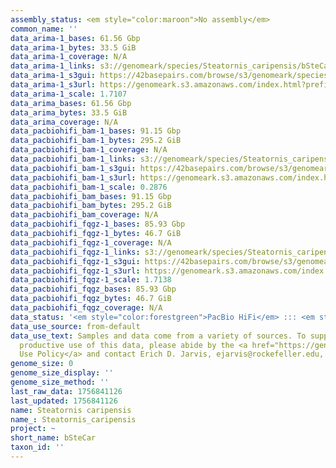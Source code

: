```yaml
---
assembly_status: <em style="color:maroon">No assembly</em>
common_name: ''
data_arima-1_bases: 61.56 Gbp
data_arima-1_bytes: 33.5 GiB
data_arima-1_coverage: N/A
data_arima-1_links: s3://genomeark/species/Steatornis_caripensis/bSteCar1/genomic_data/arima/<br>
data_arima-1_s3gui: https://42basepairs.com/browse/s3/genomeark/species/Steatornis_caripensis/bSteCar1/genomic_data/arima/
data_arima-1_s3url: https://genomeark.s3.amazonaws.com/index.html?prefix=species/Steatornis_caripensis/bSteCar1/genomic_data/arima/
data_arima-1_scale: 1.7107
data_arima_bases: 61.56 Gbp
data_arima_bytes: 33.5 GiB
data_arima_coverage: N/A
data_pacbiohifi_bam-1_bases: 91.15 Gbp
data_pacbiohifi_bam-1_bytes: 295.2 GiB
data_pacbiohifi_bam-1_coverage: N/A
data_pacbiohifi_bam-1_links: s3://genomeark/species/Steatornis_caripensis/bSteCar1/genomic_data/pacbio_hifi/<br>
data_pacbiohifi_bam-1_s3gui: https://42basepairs.com/browse/s3/genomeark/species/Steatornis_caripensis/bSteCar1/genomic_data/pacbio_hifi/
data_pacbiohifi_bam-1_s3url: https://genomeark.s3.amazonaws.com/index.html?prefix=species/Steatornis_caripensis/bSteCar1/genomic_data/pacbio_hifi/
data_pacbiohifi_bam-1_scale: 0.2876
data_pacbiohifi_bam_bases: 91.15 Gbp
data_pacbiohifi_bam_bytes: 295.2 GiB
data_pacbiohifi_bam_coverage: N/A
data_pacbiohifi_fqgz-1_bases: 85.93 Gbp
data_pacbiohifi_fqgz-1_bytes: 46.7 GiB
data_pacbiohifi_fqgz-1_coverage: N/A
data_pacbiohifi_fqgz-1_links: s3://genomeark/species/Steatornis_caripensis/bSteCar1/genomic_data/pacbio_hifi/<br>
data_pacbiohifi_fqgz-1_s3gui: https://42basepairs.com/browse/s3/genomeark/species/Steatornis_caripensis/bSteCar1/genomic_data/pacbio_hifi/
data_pacbiohifi_fqgz-1_s3url: https://genomeark.s3.amazonaws.com/index.html?prefix=species/Steatornis_caripensis/bSteCar1/genomic_data/pacbio_hifi/
data_pacbiohifi_fqgz-1_scale: 1.7138
data_pacbiohifi_fqgz_bases: 85.93 Gbp
data_pacbiohifi_fqgz_bytes: 46.7 GiB
data_pacbiohifi_fqgz_coverage: N/A
data_status: '<em style="color:forestgreen">PacBio HiFi</em> ::: <em style="color:forestgreen">Arima</em>'
data_use_source: from-default
data_use_text: Samples and data come from a variety of sources. To support fair and
  productive use of this data, please abide by the <a href="https://genome10k.soe.ucsc.edu/data-use-policies/">Data
  Use Policy</a> and contact Erich D. Jarvis, ejarvis@rockefeller.edu, with any questions.
genome_size: 0
genome_size_display: ''
genome_size_method: ''
last_raw_data: 1756841126
last_updated: 1756841126
name: Steatornis caripensis
name_: Steatornis_caripensis
project: ~
short_name: bSteCar
taxon_id: ''
---
```

